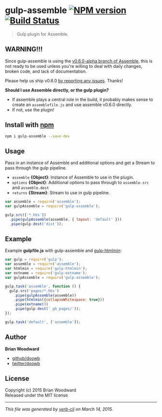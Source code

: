 # gulp-assemble [![NPM version](https://badge.fury.io/js/gulp-assemble.svg)](http://badge.fury.io/js/gulp-assemble) [![Build Status](https://travis-ci.org/.svg)](https://travis-ci.org/) 

> Gulp plugin for Assemble.

## WARNING!!!

Since gulp-assemble is using the [v0.6.0-alpha branch of Assemble](https://github.com/assemble/assemble/tree/v0.6.0), this is not ready to be used unless you're willing to deal with daily changes, broken code, and lack of documentation.

Please help us ship v0.6.0 [by reporting any issues](https://github.com/assemble/assemble/issues/new). Thanks!

**Should I use Assemble directly, or the gulp plugin?**

- If assemble plays a central role in the build, it probably makes sense to create an `assemblefile.js` and use assemble v0.6.0 directly. 
- If not, use the plugin!


## Install with [npm](npmjs.org)

```bash
npm i gulp-assemble --save-dev
```

## Usage

Pass in an instance of Assemble and additional options and get a Stream to pass through the gulp pipeline.

* `assemble` **{Object}**: Instance of Assemble to use in the plugin.    
* `options` **{Object}**: Additional options to pass through to `assemble.src` and `assemble.dest`    
* `returns` **{Stream}**: Stream to use in gulp pipeline.  

```js
var assemble = require('assemble');
var gulpAssemble = require('gulp-assemble');

gulp.src(['*.hbs'])
  .pipe(gulpAssemble(assemble, { layout: 'default' }))
  .pipe(gulp.dest('dist'));
```

## Example

Example **gulpfile.js** with gulp-assemble and [gulp-htmlmin](https://github.com/jonschlinkert/gulp-htmlmin):

```javascript
var gulp = require('gulp');
var assemble = require('assemble');
var htmlmin = require('gulp-htmlmin');
var extname = require('gulp-extname');
var gulpAssemble = require('gulp-assemble');

gulp.task('assemble', function () {
  gulp.src('pages/*.hbs')
    .pipe(gulpAssemble(assemble))
    .pipe(htmlmin({collapseWhitespace: true}))
    .pipe(extname())
    .pipe(gulp.dest('_gh_pages/'));
});

gulp.task('default', ['assemble']);
```

## Author

**Brian Woodward**
 
+ [github/doowb](https://github.com/doowb)
+ [twitter/doowb](http://twitter.com/doowb) 

## License
Copyright (c) 2015 Brian Woodward  
Released under the MIT license

***

_This file was generated by [verb-cli](https://github.com/assemble/verb-cli) on March 14, 2015._
